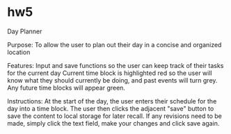 # hw5
Day Planner

Purpose:
To allow the user to plan out their day in a concise and organized location

Features:
Input and save functions so the user can keep track of their tasks for the current day
Current time block is highlighted red so the user will know what they should currently be
doing, and past events will turn grey. Any future time blocks will appear green.

Instructions:
At the start of the day, the user enters their schedule for the day into a time block.
The user then clicks the adjacent "save" button to save the content to local storage for 
later recall.
If any revisions need to be made, simply click the text field, make your changes and click
save again.
